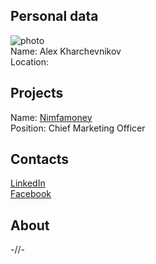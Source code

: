 ## Personal data
![ photo](photo.alex_kharchevnikov.jpg)  
Name: Alex Kharchevnikov  
Location:
## Projects 
Name: [Nimfamoney](../projects/nimfamoney.md)  
Position: Chief Marketing Officer   
## Contacts
[LinkedIn](https://www.linkedin.com/in/%D0%B0%D0%BB%D0%B5%D0%BA%D1%81%D0%B0%D0%BD%D0%B4%D1%80-%D1%85%D0%B0%D1%80%D1%87%D0%B5%D0%B2%D0%BD%D0%B8%D0%BA%D0%BE%D0%B2-ab4338141/)  
[Facebook](https://www.facebook.com/AlexanderNimfamoney)  
## About
-//-
